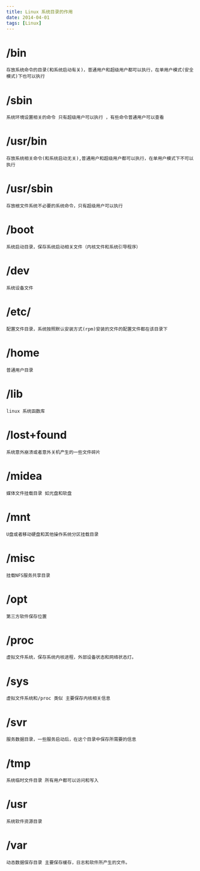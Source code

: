 ```yaml
---
title: Linux 系统目录的作用
date: 2014-04-01
tags: [Linux]
---
```


# /bin
    存放系统命令的目录(和系统启动有关)，普通用户和超级用户都可以执行，在单用户模式(安全模式)下也可以执行
# /sbin
    系统环境设置相关的命令 只有超级用户可以执行 ，有些命令普通用户可以查看
# /usr/bin
    存放系统相关命令(和系统启动无关),普通用户和超级用户都可以执行，在单用户模式下不可以执行
# /usr/sbin
    存放根文件系统不必要的系统命令，只有超级用户可以执行
# /boot
    系统启动目录，保存系统启动相关文件（内核文件和系统引导程序）
# /dev
    系统设备文件
# /etc/
    配置文件目录，系统按照默认安装方式(rpm)安装的文件的配置文件都在该目录下
# /home
    普通用户目录
# /lib
    linux 系统函数库
# /lost+found
    系统意外崩溃或者意外关机产生的一些文件碎片
# /midea
    媒体文件挂载目录 如光盘和软盘
# /mnt
    U盘或者移动硬盘和其他操作系统分区挂载目录
# /misc
    挂载NFS服务共享目录
# /opt
    第三方软件保存位置
# /proc
    虚拟文件系统，保存系统内核进程，外部设备状态和网络状态灯。
# /sys
    虚拟文件系统和/proc 类似 主要保存内核相关信息
# /svr
    服务数据目录，一些服务启动后，在这个目录中保存所需要的信息
# /tmp
    系统临时文件目录 所有用户都可以访问和写入
# /usr
    系统软件资源目录
# /var
    动态数据保存目录 主要保存缓存，日志和软件所产生的文件。
